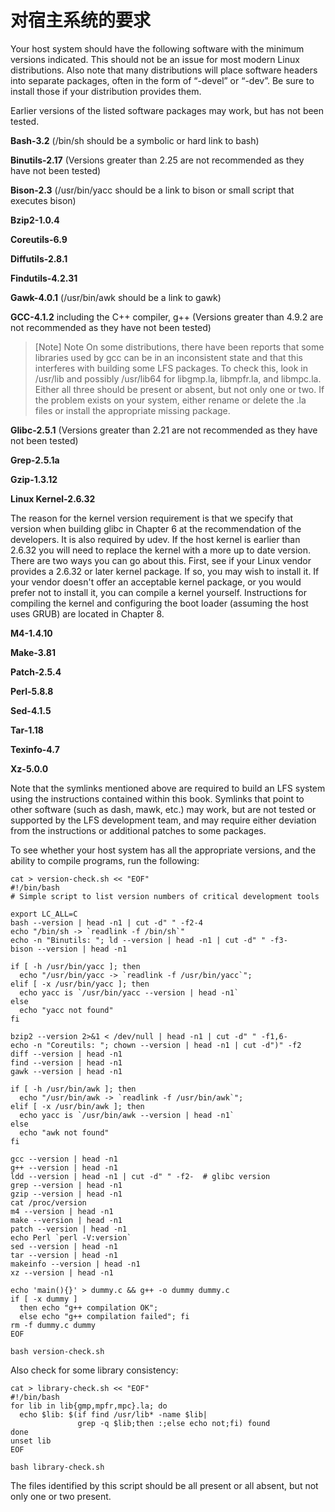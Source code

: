 
# 对宿主系统的要求

Your host system should have the following software with the minimum versions indicated. This should not be an issue for most modern Linux distributions. Also note that many distributions will place software headers into separate packages, often in the form of “<package-name>-devel” or “<package-name>-dev”. Be sure to install those if your distribution provides them.

Earlier versions of the listed software packages may work, but has not been tested.

**Bash-3.2** (/bin/sh should be a symbolic or hard link to bash)

**Binutils-2.17** (Versions greater than 2.25 are not recommended as they have not been tested)

**Bison-2.3** (/usr/bin/yacc should be a link to bison or small script that executes bison)

**Bzip2-1.0.4**

**Coreutils-6.9**

**Diffutils-2.8.1**

**Findutils-4.2.31**

**Gawk-4.0.1** (/usr/bin/awk should be a link to gawk)

**GCC-4.1.2** including the C++ compiler, g++ (Versions greater than 4.9.2 are not recommended as they have not been tested)

> [Note] Note
> On some distributions, there have been reports that some libraries used by gcc can be in an inconsistent state and that this interferes with building some LFS packages. To check this, look in /usr/lib and possibly /usr/lib64 for libgmp.la, libmpfr.la, and libmpc.la. Either all three should be present or absent, but not only one or two. If the problem exists on your system, either rename or delete the .la files or install the appropriate missing package.


**Glibc-2.5.1** (Versions greater than 2.21 are not recommended as they have not been tested)

**Grep-2.5.1a**

**Gzip-1.3.12**

**Linux Kernel-2.6.32**

The reason for the kernel version requirement is that we specify that version when building glibc in Chapter 6 at the recommendation of the developers. It is also required by udev.
If the host kernel is earlier than 2.6.32 you will need to replace the kernel with a more up to date version. There are two ways you can go about this. First, see if your Linux vendor provides a 2.6.32 or later kernel package. If so, you may wish to install it. If your vendor doesn't offer an acceptable kernel package, or you would prefer not to install it, you can compile a kernel yourself. Instructions for compiling the kernel and configuring the boot loader (assuming the host uses GRUB) are located in Chapter 8.

**M4-1.4.10**

**Make-3.81**

**Patch-2.5.4**

**Perl-5.8.8**

**Sed-4.1.5**

**Tar-1.18**

**Texinfo-4.7**

**Xz-5.0.0**

Note that the symlinks mentioned above are required to build an LFS system using the instructions contained within this book. Symlinks that point to other software (such as dash, mawk, etc.) may work, but are not tested or supported by the LFS development team, and may require either deviation from the instructions or additional patches to some packages.


To see whether your host system has all the appropriate versions, and the ability to compile programs, run the following:

```
cat > version-check.sh << "EOF"
#!/bin/bash
# Simple script to list version numbers of critical development tools

export LC_ALL=C
bash --version | head -n1 | cut -d" " -f2-4
echo "/bin/sh -> `readlink -f /bin/sh`"
echo -n "Binutils: "; ld --version | head -n1 | cut -d" " -f3-
bison --version | head -n1

if [ -h /usr/bin/yacc ]; then
  echo "/usr/bin/yacc -> `readlink -f /usr/bin/yacc`";
elif [ -x /usr/bin/yacc ]; then
  echo yacc is `/usr/bin/yacc --version | head -n1`
else
  echo "yacc not found" 
fi

bzip2 --version 2>&1 < /dev/null | head -n1 | cut -d" " -f1,6-
echo -n "Coreutils: "; chown --version | head -n1 | cut -d")" -f2
diff --version | head -n1
find --version | head -n1
gawk --version | head -n1

if [ -h /usr/bin/awk ]; then
  echo "/usr/bin/awk -> `readlink -f /usr/bin/awk`";
elif [ -x /usr/bin/awk ]; then
  echo yacc is `/usr/bin/awk --version | head -n1`
else 
  echo "awk not found" 
fi

gcc --version | head -n1
g++ --version | head -n1
ldd --version | head -n1 | cut -d" " -f2-  # glibc version
grep --version | head -n1
gzip --version | head -n1
cat /proc/version
m4 --version | head -n1
make --version | head -n1
patch --version | head -n1
echo Perl `perl -V:version`
sed --version | head -n1
tar --version | head -n1
makeinfo --version | head -n1
xz --version | head -n1

echo 'main(){}' > dummy.c && g++ -o dummy dummy.c
if [ -x dummy ]
  then echo "g++ compilation OK";
  else echo "g++ compilation failed"; fi
rm -f dummy.c dummy
EOF

bash version-check.sh

```

Also check for some library consistency:

```
cat > library-check.sh << "EOF"
#!/bin/bash
for lib in lib{gmp,mpfr,mpc}.la; do
  echo $lib: $(if find /usr/lib* -name $lib|
               grep -q $lib;then :;else echo not;fi) found
done
unset lib
EOF

bash library-check.sh
```

The files identified by this script should be all present or all absent, but not only one or two present.